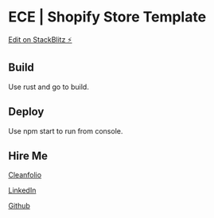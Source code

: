 # ECE | Shopify Store Template

[Edit on StackBlitz ⚡️](https://stackblitz.com/edit/shopify-hydrogen-wqnclz)

## Build
Use rust and go to build.

## Deploy
Use npm start to run from console.

## Hire Me

[Cleanfolio](https://cleanfolio.vercel.app/)

[LinkedIn](https://linkedin.com/eliascharlese)

[Github](https://github.come/elicharlese)
